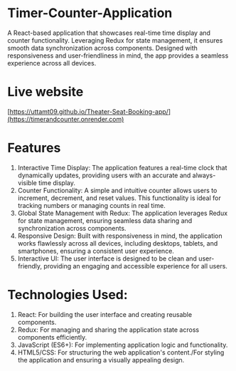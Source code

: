 # Timer-Counter-Application
  A React-based application that showcases real-time time display and counter functionality. Leveraging Redux for state management, it ensures smooth data synchronization across components. Designed with responsiveness and user-friendliness in mind, the app provides a seamless experience across all devices.

# Live website
[https://uttamt09.github.io/Theater-Seat-Booking-app/](https://timerandcounter.onrender.com)

# Features
  1. Interactive Time Display: The application features a real-time clock that dynamically updates, providing users with an accurate and always-visible time display.
  2. Counter Functionality: A simple and intuitive counter allows users to increment, decrement, and reset values. This functionality is ideal for tracking numbers or managing counts in       real time.
  3. Global State Management with Redux: The application leverages Redux for state management, ensuring seamless data sharing and synchronization across components.
  4. Responsive Design: Built with responsiveness in mind, the application works flawlessly across all devices, including desktops, tablets, and smartphones, ensuring a consistent user         experience.
  5. Interactive UI: The user interface is designed to be clean and user-friendly, providing an engaging and accessible experience for all users.


# Technologies Used:

  1. React: For building the user interface and creating reusable components.
  2. Redux: For managing and sharing the application state across components efficiently.
  3. JavaScript (ES6+): For implementing application logic and functionality.
  4. HTML5/CSS: For structuring the web application's content./For styling the application and ensuring a visually appealing design.
